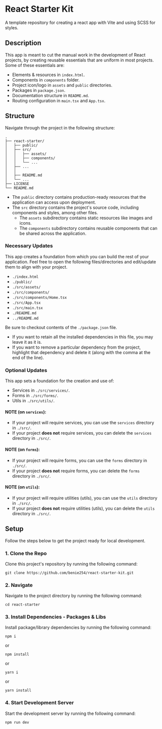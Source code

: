 # React Starter Kit

A template repository for creating a react app with Vite and using SCSS for styles.

## Description

This app is meant to cut the manual work in the development of React projects, by creating reusable essentials that are uniform in most projects. Some of these essentials are:

- Elements & resources in `index.html`.
- Components in `components` folder.
- Project icon/logo in `assets` and `public` directories.
- Packages in `package.json`.
- Documentation structure in `README.md`.
- Routing configuration in `main.tsx` and `App.tsx`.

## Structure

Navigate through the project in the following structure:

```
.
├── react-starter/
│   ├── public/
│   ├── src/
│   │   ├── assets/
│   │   ├── components/
│   │   └── ...
│   ├── ...
│   │
│   ├── README.md
│   └── ...
├── LICENSE
└── README.md
```

- The `public` directory contains production-ready resources that the application can access upon deployment.
- The `src` directory contains the project's source code, including components and styles, among other files.
  - The `assets` subdirectory contains static resources like images and icons.
  - The `components` subdirectory contains reusable components that can be shared across the application.

### Necessary Updates

This app creates a foundation from which you can build the rest of your application. Feel free to open the following files/directories and edit/update them to align with your project.

- `./index.html`
- `./public/`
- `./src/assets/`
- `./src/components/`
- `./src/components/Home.tsx`
- `./src/App.tsx`
- `./src/main.tsx`
- `./README.md`
- `../README.md`

Be sure to checkout contents of the `./package.json` file.

- If you want to retain all the installed dependencies in this file, you may leave it as it is.
- If you want to remove a particular dependency from the project, highlight that dependency and delete it (along with the comma at the end of the line).

### Optional Updates

This app sets a foundation for the creation and use of:

- Services in `./src/services/`.
- Forms in `./src/forms/`.
- Utils in `./src/utils/`.

#### NOTE (on `services`):

- If your project will require services, you can use the `services` directory in `./src/`.
- If your project **does not** require services, you can delete the `services` directory in `./src/`.

#### NOTE (on `forms`):

- If your project will require forms, you can use the `forms` directory in `./src/`.
- If your project **does not** require forms, you can delete the `forms` directory in `./src/`.

#### NOTE (on `utils`):

- If your project will require utilities (utils), you can use the `utils` directory in `./src/`.
- If your project **does not** require utilities (utils), you can delete the `utils` directory in `./src/`.

## Setup

Follow the steps below to get the project ready for local development.

### 1. Clone the Repo

Clone this project's repository by running the following command:

```
git clone https://github.com/benie254/react-starter-kit.git
```

### 2. Navigate

Navigate to the project directory by running the following command:

```
cd react-starter
```

### 3. Install Dependencies - Packages & Libs

Install package/library dependencies by running the following command:

```
npm i
```

or

```
npm install
```

or

```
yarn i
```

or

```
yarn install
```

### 4. Start Development Server

Start the development server by running the following command:

```
npm run dev
```
